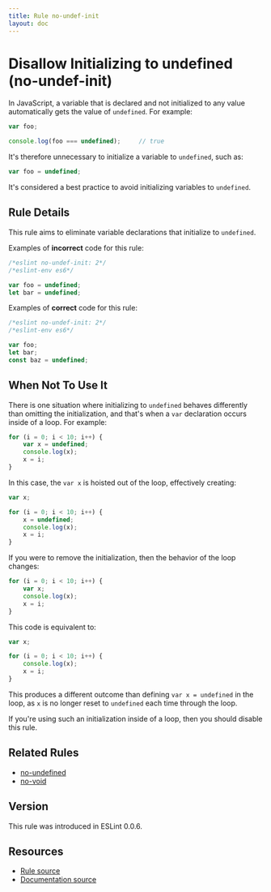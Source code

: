```yaml
---
title: Rule no-undef-init
layout: doc
---
```

<!-- Note: No pull requests accepted for this file. See README.md in the root directory for details. -->

# Disallow Initializing to undefined (no-undef-init)

In JavaScript, a variable that is declared and not initialized to any value automatically gets the value of `undefined`. For example:

```js
var foo;

console.log(foo === undefined);     // true
```

It's therefore unnecessary to initialize a variable to `undefined`, such as:

```js
var foo = undefined;
```

It's considered a best practice to avoid initializing variables to `undefined`.


## Rule Details

This rule aims to eliminate variable declarations that initialize to `undefined`.

Examples of **incorrect** code for this rule:

```js
/*eslint no-undef-init: 2*/
/*eslint-env es6*/

var foo = undefined;
let bar = undefined;
```

Examples of **correct** code for this rule:

```js
/*eslint no-undef-init: 2*/
/*eslint-env es6*/

var foo;
let bar;
const baz = undefined;
```

## When Not To Use It

There is one situation where initializing to `undefined` behaves differently than omitting the initialization, and that's when a `var` declaration occurs inside of a loop. For example:

```js
for (i = 0; i < 10; i++) {
    var x = undefined;
    console.log(x);
    x = i;
}
```

In this case, the `var x` is hoisted out of the loop, effectively creating:

```js
var x;

for (i = 0; i < 10; i++) {
    x = undefined;
    console.log(x);
    x = i;
}
```

If you were to remove the initialization, then the behavior of the loop changes:

```js
for (i = 0; i < 10; i++) {
    var x;
    console.log(x);
    x = i;
}
```

This code is equivalent to:

```js
var x;

for (i = 0; i < 10; i++) {
    console.log(x);
    x = i;
}
```

This produces a different outcome than defining `var x = undefined` in the loop, as `x` is no longer reset to `undefined` each time through the loop.

If you're using such an initialization inside of a loop, then you should disable this rule.

## Related Rules

* [no-undefined](no-undefined)
* [no-void](no-void)

## Version

This rule was introduced in ESLint 0.0.6.

## Resources

* [Rule source](https://github.com/eslint/eslint/tree/master/lib/rules/no-undef-init.js)
* [Documentation source](https://github.com/eslint/eslint/tree/master/docs/rules/no-undef-init.md)
